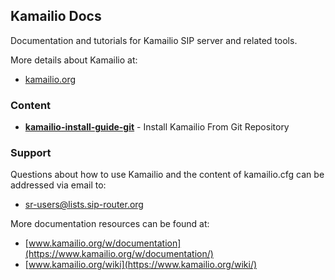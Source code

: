 ## Kamailio Docs ##

Documentation and tutorials for Kamailio SIP server and related tools.

More details about Kamailio at:

  * [kamailio.org](https://www.kamailio.org)

### Content ###

  * __[kamailio-install-guide-git](https://github.com/kamailio/kamailio-docs/kamailio-install-guide-git)__ - Install Kamailio From Git Repository


### Support ###

Questions about how to use Kamailio and the content of kamailio.cfg can be
addressed via email to:

  * [sr-users@lists.sip-router.org](http://lists.sip-router.org/cgi-bin/mailman/listinfo/sr-users)

More documentation resources can be found at:

  * [www.kamailio.org/w/documentation](https://www.kamailio.org/w/documentation/)
  * [www.kamailio.org/wiki](https://www.kamailio.org/wiki/)
